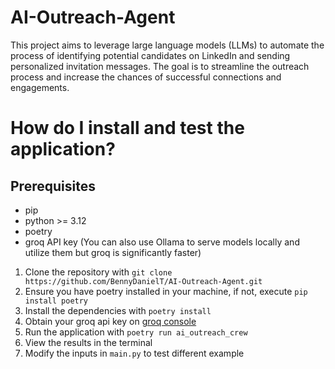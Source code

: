 # AI-Outreach-Agent

This project aims to leverage large language models (LLMs) to automate the process of identifying potential candidates on LinkedIn and sending personalized invitation messages. The goal is to streamline the outreach process and increase the chances of successful connections and engagements.

# How do I install and test the application?

## Prerequisites

- pip
- python >= 3.12
- poetry
- groq API key (You can also use Ollama to serve models locally and utilize them but groq is significantly faster)

1. Clone the repository with `git clone https://github.com/BennyDanielT/AI-Outreach-Agent.git`
2. Ensure you have poetry installed in your machine, if not, execute `pip install poetry`
3. Install the dependencies with `poetry install`
4. Obtain your groq api key on [groq console](https://console.groq.com/keys)
5. Run the application with `poetry run ai_outreach_crew`
6. View the results in the terminal
7. Modify the inputs in `main.py` to test different example
